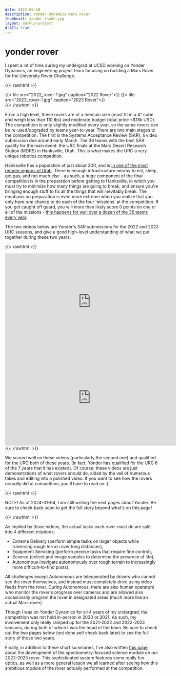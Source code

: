 ```yaml
---
date: 2023-06-10
description: Yonder Dynamics Mars Rover
thumbnail: yonder-thumb.jpg
layout: markup-project
draft: true
---
```


# yonder rover
I spent a lot of time during my undergrad at UCSD working on Yonder Dynamics, an engineering project team focusing on building a Mars Rover for the University Rover Challenge.

{{< rawhtml >}}
<div id="grid">
{{< tile src="2022_rover-1.jpg" caption="2022 Rover">}}
{{< tile src="2023_rover-1.jpg" caption="2023 Rover">}}
</div>
{{< /rawhtml >}}

From a high level, these rovers are of a medium size (must fit in a 4" cube and weigh less than 110 lbs) and moderate budget (total price <$18k USD). The competition is only slightly modified every year, so the same rovers can be re-used/upgraded by teams year-to-year. There are two main stages to the competition. The first is the Systems Acceptance Review (SAR), a video submission due around early March. The 36 teams with the best SAR qualify for the main event: the URC finals at the Mars Desert Research Station (MDRS) in Hanksville, Utah. *This* is what makes the URC a very unique robotics competition.

Hanksville has a population of just about 200, and is [in one of the most remote regions of Utah](https://maps.app.goo.gl/PFZ8cGeyGhtDA55N8). There is enough infrastructure nearby to eat, sleep, get gas, and not much else - as such, a huge component of the final competition is in the preparation before getting to Hanksville, in which you must try to minimize how many things are going to break, and ensure you're bringing enough stuff to fix all the things that will inevitably break. The emphasis on preparation is even more extreme when you realize that you only have *one* chance to do each of the four 'missions' at the competition. If you get caught off guard, you will more than likely score 0 points on one or all of the missions - [this happens for well over a dozen of the 36 teams every year](https://urc.marssociety.org/home/about-urc/history/urc2023/urc2023-scores).

The two videos below are Yonder's SAR submissions for the 2022 and 2023 URC seasons, and give a good high-level understanding of what we put together during these two years. 

{{< rawhtml >}}
</div>
<div id="content-blue-edges">
    <iframe width="560" height="315" src="https://www.youtube.com/embed/R-CfbJHG2L8?si=4rN0cmx50zFy6pJT" frameborder="0" allow="accelerometer; autoplay; clipboard-write; encrypted-media; gyroscope; picture-in-picture" allowfullscreen></iframe>
</div>
<div id="content-blue-edges">
    <iframe width="560" height="315" src="https://www.youtube.com/embed/pqIra7yutwA?si=4dp2JzUjm1fOu2cc" frameborder="0" allow="accelerometer; autoplay; clipboard-write; encrypted-media; gyroscope; picture-in-picture" allowfullscreen></iframe>
</div>
<div id="content">
{{< /rawhtml >}}

We scored well on these videos (particularly the second one) and qualified for the URC both of these years. (in fact, Yonder has qualified for the URC 6 of the 7 years that it has existed). Of course, these videos are just demonstrations of what rovers *should* do, aided by the veil of numerous takes and editing into a polished video. If you want to see how the rovers *actually* did at competition, you'll have to read on :)

{{< rawhtml >}}
</div>
<div id="content-blue-edges">
 <p> NOTE! As of 2024-01-04, I am still writing the next pages about Yonder. Be sure to check back soon to get the full story beyond what's on this page! </p>
</div>
<div id="content">
{{< /rawhtml >}}

As implied by those videos, the actual tasks each rover must do are split into 4 different missions:
- Extreme Delivery (perform simple tasks on larger objects while traversing rough terrain over long distances),
- Equipment Servicing (perform precise tasks that require fine control),
- Science (collect and image samples to determine the presence of life),
-  Autonomous (navigate autonomously over rough terrain to increasingly more difficult-to-find posts).

All challenges except Autonomous are teleoperated by drivers who cannot see the rover themselves, and instead must completely drive using video feeds from the rover. During Autonomous, there are also human operators who monitor the rover's progress over cameras and are allowed also occasionally program the rover in designated areas (much more like an actual Mars rover).

Though I was on Yonder Dynamics for all 4 years of my undergrad, the competition was not held in-person in 2020 or 2021. As such, my involvement only really ramped up for the 2021-2022 and 2022-2023 seasons, during both of which I was the head of the team. Be sure to check out the two pages below (not done yet! check back later) to see the full story of those two years.

Finally, in addition to these short summaries, I've also written [this page](link!) about the development of the spectrometry-focused science module on our 2022-2023 rover. This sophisticated system features some really fun optics, as well as a more general lesson we all learned after seeing how this ambitious module of the rover actually performed at the competition.

</div>